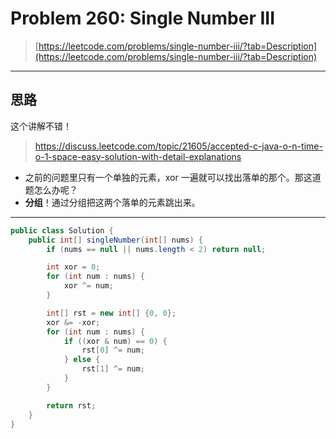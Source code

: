 # Problem 260: Single Number III

> [https://leetcode.com/problems/single-number-iii/?tab=Description](https://leetcode.com/problems/single-number-iii/?tab=Description)

---

## 思路

这个讲解不错！

> https://discuss.leetcode.com/topic/21605/accepted-c-java-o-n-time-o-1-space-easy-solution-with-detail-explanations

* 之前的问题里只有一个单独的元素，xor 一遍就可以找出落单的那个。那这道题怎么办呢？
* **分组**！通过分组把这两个落单的元素跳出来。

---

```java
public class Solution {
    public int[] singleNumber(int[] nums) {
        if (nums == null || nums.length < 2) return null;

        int xor = 0;
        for (int num : nums) {
            xor ^= num;
        }

        int[] rst = new int[] {0, 0};
        xor &= -xor;
        for (int num : nums) {
            if ((xor & num) == 0) {
                rst[0] ^= num;
            } else {
                rst[1] ^= num;
            }
        }

        return rst;
    }
}
```



